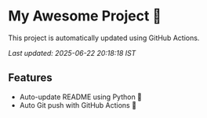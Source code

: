 # My Awesome Project 🚀

This project is automatically updated using GitHub Actions.

_Last updated: 2025-06-22 20:18:18 IST_

## Features
- Auto-update README using Python 🐍
- Auto Git push with GitHub Actions 🤖
